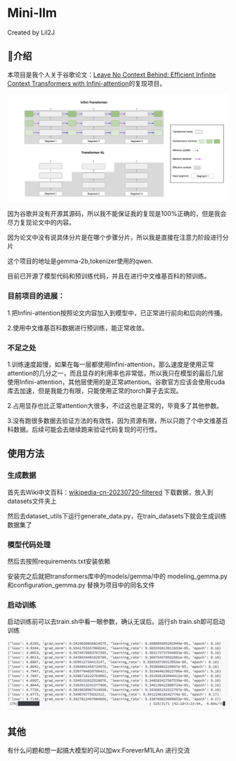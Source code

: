 # Mini-llm
Created by Lil2J
## 📝介绍
本项目是我个人关于谷歌论文：[Leave No Context Behind: Efficient Infinite Context Transformers with Infini-attention](https://arxiv.org/pdf/2404.07143.pdf)的复现项目。

![架构图](./assets/jiagou.png)

因为谷歌并没有开源其源码，所以我不能保证我的复现是100%正确的，但是我会尽力复现论文中的内容。

因为论文中没有说具体分片是在哪个步骤分片，所以我是直接在注意力阶段进行分片

这个项目的地址是gemma-2b,tokenizer使用的qwen.

目前已开源了模型代码和预训练代码，并且在进行中文维基百科的预训练。


### 目前项目的进展：

1.把Infini-attention按照论文内容加入到模型中，已正常进行前向和后向的传播。

2.使用中文维基百科数据进行预训练，能正常收敛。

### 不足之处

1.训练速度超慢，如果在每一层都使用Infini-attention，那么速度是使用正常attention的几分之一，而且显存的利用率也非常低，所以我只在模型的最后几层使用Infini-attention，其他层使用的是正常attention。谷歌官方应该会使用cuda库去加速，但是我能力有限，只能使用正常的torch算子去实现。

2.占用显存也比正常attention大很多，不过这也是正常的，毕竟多了其他参数。

3.没有跑很多数据去验证方法的有效性，因为资源有限，所以只跑了个中文维基百科数据。后续可能会去继续跑来验证代码复现的可行性。

## 使用方法

### 生成数据

首先去Wiki中文百科：[wikipedia-cn-20230720-filtered](https://huggingface.co/datasets/pleisto/wikipedia-cn-20230720-filtered) 下载数据，放入到datasets文件夹上

然后去dataset_utils下运行generate_data.py，在train_datasets下就会生成训练数据集了

### 模型代码处理

然后去按照requirements.txt安装依赖

安装完之后就把transformers库中的models/gemma/中的 modeling_gemma.py和configuration_gemma.py 替换为项目中的同名文件


### 启动训练

启动训练前可以去train.sh中看一眼参数，确认无误后。运行sh train.sh即可启动训练

![训练截图](./assets/training.png)

## 其他
有什么问题和想一起搞大模型的可以加wx:ForeverM1LAn 进行交流





